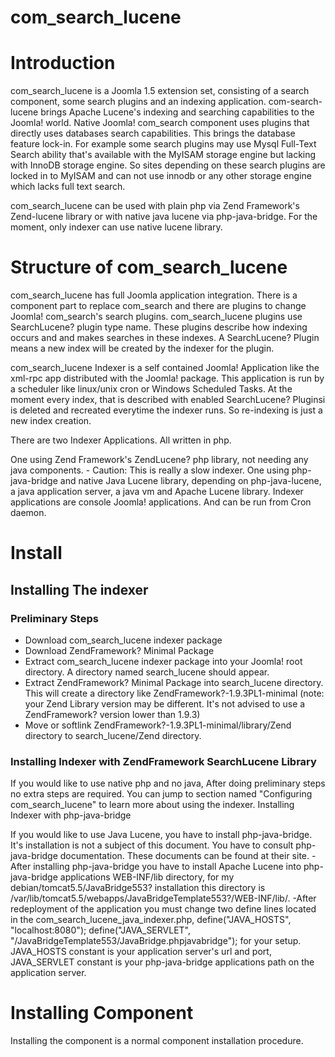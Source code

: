 com_search_lucene
=================


# Introduction

com_search_lucene is a Joomla 1.5 extension set, consisting of a search component, some search plugins and an indexing application. com-search-lucene brings Apache Lucene's indexing and searching capabilities to the Joomla! world. Native Joomla! com_search component uses plugins that directly uses databases search capabilities. This brings the database feature lock-in. For example some search plugins may use Mysql Full-Text Search ability that's available with the MyISAM storage engine but lacking with InnoDB storage engine. So sites depending on these search plugins are locked in to MyISAM and can not use innodb or any other storage engine which lacks full text search.

com_search_lucene can be used with plain php via Zend Framework's Zend-lucene library or with native java lucene via php-java-bridge. For the moment, only indexer can use native lucene library.

# Structure of com_search_lucene
com_search_lucene has full Joomla application integration. There is a component part to replace com_search and there are plugins to change Joomla! com_search's search plugins. com_search_lucene plugins use SearchLucene? plugin type name. These plugins describe how indexing occurs and and makes searches in these indexes. A SearchLucene? Plugin means a new index will be created by the indexer for the plugin.

com_search_lucene Indexer is a self contained Joomla! Application like the xml-rpc app distributed with the Joomla! package. This application is run by a scheduler like linux/unix cron or Windows Scheduled Tasks. At the moment every index, that is described with enabled SearchLucene? Pluginsi is deleted and recreated everytime the indexer runs. So re-indexing is just a new index creation.

There are two Indexer Applications. All written in php.

One using Zend Framework's ZendLucene? php library, not needing any java components. - Caution: This is really a slow indexer.
One using php-java-bridge and native Java Lucene library, depending on php-java-lucene, a java application server, a java vm and Apache Lucene library.
Indexer applications are console Joomla! applications. And can be run from Cron daemon.

# Install
## Installing The indexer
### Preliminary Steps
- Download com_search_lucene indexer package
- Download ZendFramework? Minimal Package
- Extract com_search_lucene indexer package into your Joomla! root directory. A directory named search_lucene should appear.
- Extract ZendFramework? Minimal Package into search_lucene directory. This will create a directory like ZendFramework?-1.9.3PL1-minimal (note: your Zend Library version may be different. It's not advised to use a ZendFramework? version lower than 1.9.3)
- Move or softlink ZendFramework?-1.9.3PL1-minimal/library/Zend directory to search_lucene/Zend directory.


### Installing Indexer with ZendFramework SearchLucene Library

If you would like to use native php and no java, After doing preliminary steps no extra steps are required. You can jump to section named "Configuring com_search_lucene" to learn more about using the indexer.
Installing Indexer with php-java-bridge

If you would like to use Java Lucene, you have to install php-java-bridge. It's installation is not a subject of this document. You have to consult php-java-bridge documentation. These documents can be found at their site.
-After installing php-java-bridge you have to install Apache Lucene into php-java-bridge applications WEB-INF/lib directory, for my debian/tomcat5.5/JavaBridge553? installation this directory is /var/lib/tomcat5.5/webapps/JavaBridgeTemplate553?/WEB-INF/lib/.
-After redeployment of the application you must change two define lines located in the com_search_lucene_java_indexer.php,
          define("JAVA_HOSTS", "localhost:8080");
          define("JAVA_SERVLET", "/JavaBridgeTemplate553/JavaBridge.phpjavabridge");
for your setup. JAVA_HOSTS constant is your application server's url and port, JAVA_SERVLET constant is your php-java-bridge applications path on the application server.

# Installing Component 

Installing the component is a normal component installation procedure.
